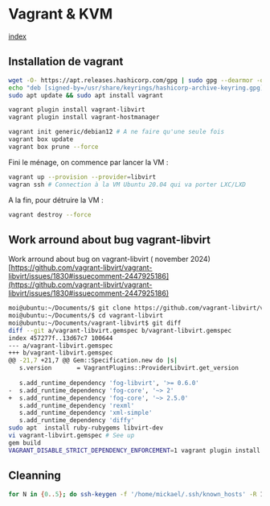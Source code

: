 # Vagrant & KVM

[index](../readme.md)

## Installation de vagrant

~~~bash
wget -O- https://apt.releases.hashicorp.com/gpg | sudo gpg --dearmor -o /usr/share/keyrings/hashicorp-archive-keyring.gpg
echo "deb [signed-by=/usr/share/keyrings/hashicorp-archive-keyring.gpg] https://apt.releases.hashicorp.com $(lsb_release -cs) main" | sudo tee /etc/apt/sources.list.d/hashicorp.list
sudo apt update && sudo apt install vagrant
~~~

~~~bash
vagrant plugin install vagrant-libvirt
vagrant plugin install vagrant-hostmanager
~~~

~~~bash
vagrant init generic/debian12 # A ne faire qu'une seule fois
vagrant box update
vagrant box prune --force
~~~

Fini le ménage, on commence par lancer la VM :

~~~bash
vagrant up --provision --provider=libvirt
vagran ssh # Connection à la VM Ubuntu 20.04 qui va porter LXC/LXD
~~~

A la fin, pour détruire la VM :

~~~bash
vagrant destroy --force
~~~

## Work arround about bug vagrant-libvirt

Work arround about bug on vagrant-libvirt ( november 2024)
[https://github.com/vagrant-libvirt/vagrant-libvirt/issues/1830#issuecomment-2447925186](https://github.com/vagrant-libvirt/vagrant-libvirt/issues/1830#issuecomment-2447925186)

~~~bash
moi@ubuntu:~/Documents/$ git clone https://github.com/vagrant-libvirt/vagrant-libvirt.git
moi@ubuntu:~/Documents/$ cd vagrant-libvirt
moi@ubuntu:~/Documents/vagrant-libvirt$ git diff
diff --git a/vagrant-libvirt.gemspec b/vagrant-libvirt.gemspec
index 457277f..13d67c7 100644
--- a/vagrant-libvirt.gemspec
+++ b/vagrant-libvirt.gemspec
@@ -21,7 +21,7 @@ Gem::Specification.new do |s|
   s.version       = VagrantPlugins::ProviderLibvirt.get_version
 
   s.add_runtime_dependency 'fog-libvirt', '>= 0.6.0'
-  s.add_runtime_dependency 'fog-core', '~> 2'
+  s.add_runtime_dependency 'fog-core', '~> 2.5.0'
   s.add_runtime_dependency 'rexml'
   s.add_runtime_dependency 'xml-simple'
   s.add_runtime_dependency 'diffy'
sudo apt  install ruby-rubygems libvirt-dev
vi vagrant-libvirt.gemspec # See up
gem build
VAGRANT_DISABLE_STRICT_DEPENDENCY_ENFORCEMENT=1 vagrant plugin install ./vagrant-libvirt-0.12.3.pre.18.gem
~~~

## Cleanning

~~~bash
for N in {0..5}; do ssh-keygen -f '/home/mickael/.ssh/known_hosts' -R 192.168.56.14${N}; done
~~~
